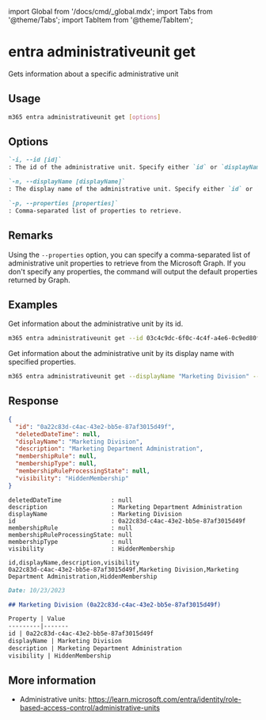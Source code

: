 <!-- DISCLAIMER: All secrets, passwords, and sensitive values in this document are examples only and not real credentials. -->
import Global from '/docs/cmd/_global.mdx';
import Tabs from '@theme/Tabs';
import TabItem from '@theme/TabItem';

# entra administrativeunit get

Gets information about a specific administrative unit

## Usage

```sh
m365 entra administrativeunit get [options]
```

## Options

```md definition-list
`-i, --id [id]`
: The id of the administrative unit. Specify either `id` or `displayName` but not both.

`-n, --displayName [displayName]`
: The display name of the administrative unit. Specify either `id` or `displayName` but not both.

`-p, --properties [properties]`
: Comma-separated list of properties to retrieve.
```

<Global />

## Remarks

Using the `--properties` option, you can specify a comma-separated list of administrative unit properties to retrieve from the Microsoft Graph. If you don't specify any properties, the command will output the default properties returned by Graph.

## Examples

Get information about the administrative unit by its id.

```sh
m365 entra administrativeunit get --id 03c4c9dc-6f0c-4c4f-a4e6-0c9ed80f54c7
```

Get information about the administrative unit by its display name with specified properties.

```sh
m365 entra administrativeunit get --displayName "Marketing Division" --properties "id,displayName"
```

## Response

<Tabs>
  <TabItem value="JSON">

  ```json
  {
    "id": "0a22c83d-c4ac-43e2-bb5e-87af3015d49f",
    "deletedDateTime": null,
    "displayName": "Marketing Division",
    "description": "Marketing Department Administration",
    "membershipRule": null,
    "membershipType": null,
    "membershipRuleProcessingState": null,
    "visibility": "HiddenMembership"
  }
  ```

  </TabItem>
  <TabItem value="Text">

  ```text
  deletedDateTime              : null
  description                  : Marketing Department Administration
  displayName                  : Marketing Division
  id                           : 0a22c83d-c4ac-43e2-bb5e-87af3015d49f
  membershipRule               : null
  membershipRuleProcessingState: null
  membershipType               : null
  visibility                   : HiddenMembership
  ```

  </TabItem>
  <TabItem value="CSV">

  ```csv
  id,displayName,description,visibility
  0a22c83d-c4ac-43e2-bb5e-87af3015d49f,Marketing Division,Marketing Department Administration,HiddenMembership
  ```

  </TabItem>
  <TabItem value="Markdown">

  ```md
  Date: 10/23/2023

  ## Marketing Division (0a22c83d-c4ac-43e2-bb5e-87af3015d49f)

  Property | Value
  ---------|-------
  id | 0a22c83d-c4ac-43e2-bb5e-87af3015d49f
  displayName | Marketing Division
  description | Marketing Department Administration
  visibility | HiddenMembership
  ```

  </TabItem>
</Tabs>

## More information

- Administrative units: https://learn.microsoft.com/entra/identity/role-based-access-control/administrative-units
